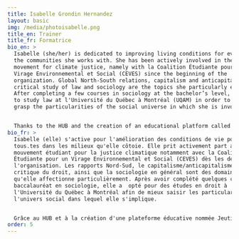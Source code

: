 ```yaml
---
title: Isabelle Grondin Hernandez
layout: basic
img: /media/photoisabelle.png
title_en: Trainer
title_fr: Formatrice
bio_en: >
  Isabelle (she/her) is dedicated to improving living conditions for everyone in
  the communities she works with. She has been actively involved in the student
  movement for climate justice, namely with la Coalition Étudiante pour un
  Virage Environnemental et Social (CEVES) since the beginning of the
  organization. Global North-South relations, capitalism and anticapitalism, the
  critical study of law and sociology are the topics she particularly enjoys.
  After completing a few courses in sociology at the bachelor’s level, she opted
  to study law at l'Université du Québec à Montréal (UQAM) in order to better
  grasp the particularities of the social universe in which she is involved. 


  Thanks to the HUB and the creation of an educational platform called Jeutisc on which she is working, Isabelle wishes to democratize access to knowledge that promotes social justice.
bio_fr: >
  Isabelle (elle) s'active pour l'amélioration des conditions de vie pour
  tous.tes dans les milieux qu'elle côtoie. Elle prit activement part au
  mouvement étudiant pour la justice climatique notamment avec la Coalition
  Étudiante pour un Virage Environnemental et Social (CEVES) dès les débuts de
  l'organisation. Les rapports Nord-Sud, le capitalisme/anticapitalisme, l'étude
  critique du droit, ainsi que la sociologie en général sont des domaines
  qu'elle affectionne particulièrement. Après avoir complété quelques cours au
  baccalauréat en sociologie, elle a  opté pour des études en droit à
  l'Université du Québec à Montréal afin de mieux saisir les particularités de
  l'univers social dans lequel elle s'implique.


  Grâce au HUB et à la création d'une plateforme éducative nommée Jeutisc sur laquelle elle travaille, Isabelle souhaite démocratiser l'accès aux savoirs porteurs de justice sociale.
order: 5
---
```

